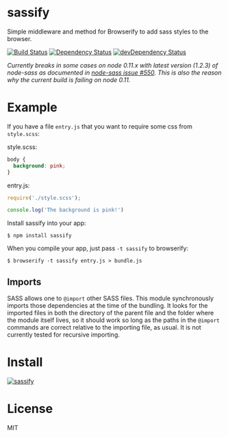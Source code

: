 # sassify #

Simple middleware and method for Browserify to add sass styles to the browser.

[![Build Status](https://travis-ci.org/call-a3/sassify.svg?branch=master)](https://travis-ci.org/call-a3/sassify) [![Dependency Status](https://david-dm.org/call-a3/sassify.svg)](https://david-dm.org/call-a3/sassify) [![devDependency Status](https://david-dm.org/call-a3/sassify/dev-status.svg)](https://david-dm.org/call-a3/sassify#info=devDependencies)

_Currently breaks in some cases on node 0.11.x with latest version (1.2.3) of node-sass as documented in [node-sass issue #550](https://github.com/sass/node-sass/issues/550). This is also the reason why the current build is failing on node 0.11._

# Example

If you have a file `entry.js` that you want to require some css from `style.scss`:

style.scss:
``` css
body {
  background: pink;
}
```

entry.js:
``` js
require('./style.scss');

console.log('The background is pink!')
```

Install sassify into your app:

```
$ npm install sassify
```

When you compile your app, just pass `-t sassify` to browserify:

```
$ browserify -t sassify entry.js > bundle.js
```

## Imports

SASS allows one to `@import` other SASS files. This module synchronously imports those dependencies at the time of the bundling. It looks for the imported files in both the directory of the parent file and the folder where the module itself lives, so it should work so long as the paths in the `@import` commands are correct relative to the importing file, as usual. It is not currently tested for recursive importing.

# Install

[![sassify](https://nodei.co/npm/sassify.png?mini=true)](https://nodei.co/npm/sassify)

# License

MIT

